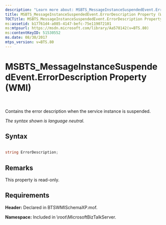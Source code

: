 ```yaml
---
description: "Learn more about: MSBTS_MessageInstanceSuspendedEvent.ErrorDescription Property (WMI)"
title: MSBTS_MessageInstanceSuspendedEvent.ErrorDescription Property (WMI)
TOCTitle: MSBTS_MessageInstanceSuspendedEvent.ErrorDescription Property (WMI)
ms:assetid: b17761d4-a085-4147-befc-75e119072101
ms:mtpsurl: https://msdn.microsoft.com/library/Aa578142(v=BTS.80)
ms:contentKeyID: 51530552
ms.date: 08/30/2017
mtps_version: v=BTS.80
---
```


# MSBTS\_MessageInstanceSuspendedEvent.ErrorDescription Property (WMI)

 

Contains the error description when the service instance is suspended.

*The syntax shown is language neutral.*

## Syntax

```C#
  
string ErrorDescription;  
```

## Remarks

This property is read-only.

## Requirements

**Header:** Declared in BTSWMISchemaXP.mof.

**Namespace:** Included in \\root\\MicrosoftBizTalkServer.


